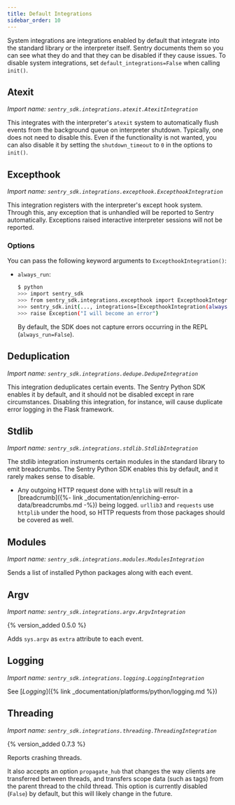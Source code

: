 ```yaml
---
title: Default Integrations
sidebar_order: 10
---
```


System integrations are integrations enabled by default that integrate into the
standard library or the interpreter itself.  Sentry documents them so you can see
what they do and that they can be disabled if they cause issues.  To disable
system integrations, set `default_integrations=False` when calling `init()`.

## Atexit
*Import name: `sentry_sdk.integrations.atexit.AtexitIntegration`*

This integrates with the interpreter's `atexit` system to automatically flush
events from the background queue on interpreter shutdown.  Typically, one does
not need to disable this.  Even if the functionality is not wanted, you can also disable it by setting the `shutdown_timeout` to `0` in the options to
`init()`.

## Excepthook
*Import name: `sentry_sdk.integrations.excepthook.ExcepthookIntegration`*

This integration registers with the interpreter's except hook system.  Through this,
any exception that is unhandled will be reported to Sentry automatically.  Exceptions
raised interactive interpreter sessions will not be reported.

### Options

You can pass the following keyword arguments to `ExcepthookIntegration()`:

* `always_run`:
    
  ```bash
  $ python
  >>> import sentry_sdk
  >>> from sentry_sdk.integrations.excepthook import ExcepthookIntegration
  >>> sentry_sdk.init(..., integrations=[ExcepthookIntegration(always_run=True)])
  >>> raise Exception("I will become an error")
  ```

  By default, the SDK does not capture errors occurring in the REPL (`always_run=False`).

## Deduplication
*Import name: `sentry_sdk.integrations.dedupe.DedupeIntegration`*

This integration deduplicates certain events. The Sentry Python SDK enables it by default, and it should not be disabled except in rare circumstances. Disabling this integration, for instance, will cause duplicate error logging in the Flask framework.

## Stdlib
*Import name: `sentry_sdk.integrations.stdlib.StdlibIntegration`*

The stdlib integration instruments certain modules in the standard library to emit breadcrumbs.  The Sentry Python SDK enables this by default, and it rarely makes sense to disable.

* Any outgoing HTTP request done with `httplib` will result in a [breadcrumb]({%- link _documentation/enriching-error-data/breadcrumbs.md -%}) being logged. `urllib3` and `requests` use `httplib` under the hood, so HTTP requests from those packages should be covered as well.

## Modules
*Import name: `sentry_sdk.integrations.modules.ModulesIntegration`*

Sends a list of installed Python packages along with each event.

## Argv
*Import name: `sentry_sdk.integrations.argv.ArgvIntegration`*

{% version_added 0.5.0 %}

Adds `sys.argv` as `extra` attribute to each event.

## Logging
*Import name: `sentry_sdk.integrations.logging.LoggingIntegration`*

See [_Logging_]({% link _documentation/platforms/python/logging.md %})

## Threading
*Import name: `sentry_sdk.integrations.threading.ThreadingIntegration`*

{% version_added 0.7.3 %}

Reports crashing threads.

It also accepts an option `propagate_hub` that changes the way clients are transferred between threads, and transfers scope data (such as tags) from the parent thread to the child thread. This option is currently disabled (`False`) by default, but this will likely change in the future.
